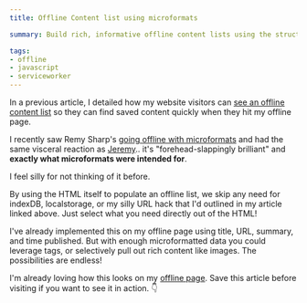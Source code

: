 ```yaml
---
title: Offline Content list using microformats

summary: Build rich, informative offline content lists using the structured data in your microformatted HTML.

tags:
- offline
- javascript
- serviceworker
---
```


In a previous article, I detailed how my website visitors can [see an offline content list](/blog/service-worker-offline-content-list/) so they can find saved content quickly when they hit my offline page.

I recently saw Remy Sharp's [going offline with microformats](https://remysharp.com/2019/09/05/offline-listings) and had the same visceral reaction as [Jeremy](https://adactio.com/journal/15844).. it's "forehead-slappingly brilliant" and **exactly what microformats were intended for**.

I feel silly for not thinking of it before.

By using the HTML itself to populate an offline list, we skip any need for indexDB, localstorage, or my silly URL hack that I'd outlined in my article linked above. Just select what you need directly out of the HTML!

I've already implemented this on my offline page using title, URL, summary, and time published. But with enough microformatted data you could leverage tags, or selectively pull out rich content like images. The possibilities are endless!

I'm already loving how this looks on my [offline page](/offline). Save this article before visiting if you want to see it in action. 👇
